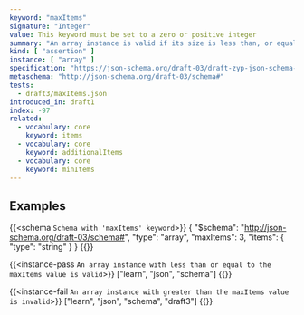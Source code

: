 ```yaml
---
keyword: "maxItems"
signature: "Integer"
value: This keyword must be set to a zero or positive integer
summary: "An array instance is valid if its size is less than, or equal to, the value of this keyword."
kind: [ "assertion" ]
instance: [ "array" ]
specification: "https://json-schema.org/draft-03/draft-zyp-json-schema-03.pdf#5.14"
metaschema: "http://json-schema.org/draft-03/schema#"
tests:
  - draft3/maxItems.json
introduced_in: draft1
index: -97
related:
  - vocabulary: core
    keyword: items
  - vocabulary: core
    keyword: additionalItems
  - vocabulary: core
    keyword: minItems
---
```


## Examples

{{<schema `Schema with 'maxItems' keyword`>}}
{
  "$schema": "http://json-schema.org/draft-03/schema#",
  "type": "array",
  "maxItems": 3,
  "items": {
    "type": "string"
  }
}
{{</schema>}}

{{<instance-pass `An array instance with less than or equal to the maxItems value is valid`>}}
["learn", "json", "schema"]
{{</instance-pass>}}


{{<instance-fail `An array instance with greater than the maxItems value is invalid`>}}
["learn", "json", "schema", "draft3"]
{{</instance-fail>}}

